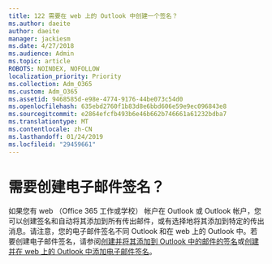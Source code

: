 ```yaml
---
title: 122 需要在 web 上的 Outlook 中创建一个签名？
ms.author: daeite
author: daeite
manager: jackiesm
ms.date: 4/27/2018
ms.audience: Admin
ms.topic: article
ROBOTS: NOINDEX, NOFOLLOW
localization_priority: Priority
ms.collection: Adm_O365
ms.custom: Adm_O365
ms.assetid: 9468585d-e98e-4774-9176-44be073c54d0
ms.openlocfilehash: 635ebd2760f1b83d8e6bbd606e59e9ec096843e8
ms.sourcegitcommit: e2864efcfb493b6e46b662b746661a61232bdba7
ms.translationtype: MT
ms.contentlocale: zh-CN
ms.lasthandoff: 01/24/2019
ms.locfileid: "29459661"
---
```

# <a name="need-to-create-an-email-signature"></a>需要创建电子邮件签名？

如果您有 web （Office 365 工作或学校） 帐户在 Outlook 或 Outlook 帐户，您可以创建签名和自动将其添加到所有传出邮件，或有选择地将其添加到特定的传出消息。请注意，您的电子邮件签名不同 Outlook 和在 web 上的 Outlook 中。若要创建电子邮件签名，请参阅[创建并将其添加到 Outlook 中的邮件的签名](https://support.office.com/article/8ee5d4f4-68fd-464a-a1c1-0e1c80bb27f2.aspx)或[创建并在 web 上的 Outlook 中添加电子邮件签名](https://support.office.com/article/5ff9dcfd-d3f1-447b-b2e9-39f91b074ea3.aspx)。
  

